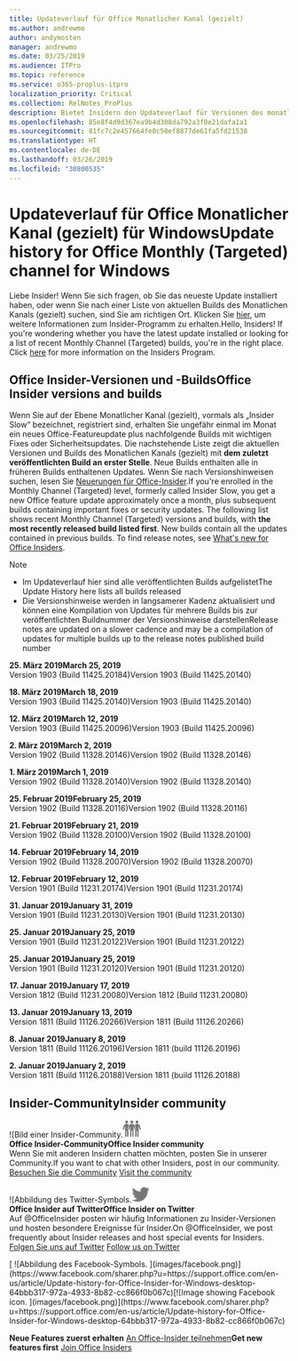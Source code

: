 ```yaml
---
title: Updateverlauf für Office Monatlicher Kanal (gezielt)
ms.author: andrewmo
author: andymosten
manager: andrewmo
ms.date: 03/25/2019
ms.audience: ITPro
ms.topic: reference
ms.service: o365-proplus-itpro
localization_priority: Critical
ms.collection: RelNotes_ProPlus
description: Bietet Insidern den Updateverlauf für Versionen des monatlichen Kanals (gezielt) für Windows Desktop.
ms.openlocfilehash: 85e8f4d9d367ea9b4d308da792a3f0e21dafa1a1
ms.sourcegitcommit: 81fc7c2e457664fe0c50ef8877de61fa5fd21538
ms.translationtype: HT
ms.contentlocale: de-DE
ms.lasthandoff: 03/26/2019
ms.locfileid: "30800535"
---
```

# <a name="update-history-for-office-monthly-targeted-channel-for-windows"></a><span data-ttu-id="1956f-103">Updateverlauf für Office Monatlicher Kanal (gezielt) für Windows</span><span class="sxs-lookup"><span data-stu-id="1956f-103">Update history for Office Monthly (Targeted) channel for Windows</span></span>

<span data-ttu-id="1956f-p101">Liebe Insider! Wenn Sie sich fragen, ob Sie das neueste Update installiert haben, oder wenn Sie nach einer Liste von aktuellen Builds des Monatlichen Kanals (gezielt) suchen, sind Sie am richtigen Ort. Klicken Sie [hier](https://insider.office.com/), um weitere Informationen zum Insider-Programm zu erhalten.</span><span class="sxs-lookup"><span data-stu-id="1956f-p101">Hello, Insiders! If you're wondering whether you have the latest update installed or looking for a list of recent Monthly Channel (Targeted) builds, you're in the right place. Click [here](https://insider.office.com/) for more information on the Insiders Program.</span></span>

## <a name="office-insider-versions-and-builds"></a><span data-ttu-id="1956f-107">Office Insider-Versionen und -Builds</span><span class="sxs-lookup"><span data-stu-id="1956f-107">Office Insider versions and builds</span></span>

<span data-ttu-id="1956f-p102">Wenn Sie auf der Ebene Monatlicher Kanal (gezielt), vormals als „Insider Slow“ bezeichnet, registriert sind, erhalten Sie ungefähr einmal im Monat ein neues Office-Featureupdate plus nachfolgende Builds mit wichtigen Fixes oder Sicherheitsupdates. Die nachstehende Liste zeigt die aktuellen Versionen und Builds des Monatlichen Kanals (gezielt) mit **dem zuletzt veröffentlichten Build an erster Stelle**. Neue Builds enthalten alle in früheren Builds enthaltenen Updates. Wenn Sie nach Versionshinweisen suchen, lesen Sie [Neuerungen für Office-Insider](https://support.office.com/de-DE/article/what-s-new-for-office-insiders-c152d1e2-96ff-4ce9-8c14-e74e13847a24).</span><span class="sxs-lookup"><span data-stu-id="1956f-p102">If you're enrolled in the Monthly Channel (Targeted) level, formerly called Insider Slow, you get a new Office feature update approximately once a month, plus subsequent builds containing important fixes or security updates. The following list shows recent Monthly Channel (Targeted) versions and builds, with **the most recently released build listed first**. New builds contain all the updates contained in previous builds. To find release notes, see [What's new for Office Insiders](https://support.office.com/de-DE/article/what-s-new-for-office-insiders-c152d1e2-96ff-4ce9-8c14-e74e13847a24).</span></span>

> [!NOTE]
> - <span data-ttu-id="1956f-112">Im Updateverlauf hier sind alle veröffentlichten Builds aufgelistet</span><span class="sxs-lookup"><span data-stu-id="1956f-112">The Update History here lists all builds released</span></span>
> - <span data-ttu-id="1956f-113">Die Versionshinweise werden in langsamerer Kadenz aktualisiert und können eine Kompilation von Updates für mehrere Builds bis zur veröffentlichten Buildnummer der Versionshinweise darstellen</span><span class="sxs-lookup"><span data-stu-id="1956f-113">Release notes are updated on a slower cadence and may be a compilation of updates for multiple builds up to the release notes published build number</span></span>

<span data-ttu-id="1956f-114">**25. März 2019**</span><span class="sxs-lookup"><span data-stu-id="1956f-114">**March 25, 2019**</span></span><br/> <span data-ttu-id="1956f-115">Version 1903 (Build 11425.20184)</span><span class="sxs-lookup"><span data-stu-id="1956f-115">Version 1903 (Build 11425.20140)</span></span><br/>

<span data-ttu-id="1956f-116">**18. März 2019**</span><span class="sxs-lookup"><span data-stu-id="1956f-116">**March 18, 2019**</span></span><br/> <span data-ttu-id="1956f-117">Version 1903 (Build 11425.20140)</span><span class="sxs-lookup"><span data-stu-id="1956f-117">Version 1903 (Build 11425.20140)</span></span><br/>

<span data-ttu-id="1956f-118">**12. März 2019**</span><span class="sxs-lookup"><span data-stu-id="1956f-118">**March 12, 2019**</span></span><br/> <span data-ttu-id="1956f-119">Version 1903 (Build 11425.20096)</span><span class="sxs-lookup"><span data-stu-id="1956f-119">Version 1903 (Build 11425.20096)</span></span><br/>

<span data-ttu-id="1956f-120">**2. März 2019**</span><span class="sxs-lookup"><span data-stu-id="1956f-120">**March 2, 2019**</span></span><br/> <span data-ttu-id="1956f-121">Version 1902 (Build 11328.20146)</span><span class="sxs-lookup"><span data-stu-id="1956f-121">Version 1902 (Build 11328.20146)</span></span><br/>

<span data-ttu-id="1956f-122">**1. März 2019**</span><span class="sxs-lookup"><span data-stu-id="1956f-122">**March 1, 2019**</span></span><br/> <span data-ttu-id="1956f-123">Version 1902 (Build 11328.20140)</span><span class="sxs-lookup"><span data-stu-id="1956f-123">Version 1902 (Build 11328.20140)</span></span><br/>

<span data-ttu-id="1956f-124">**25. Februar 2019**</span><span class="sxs-lookup"><span data-stu-id="1956f-124">**February 25, 2019**</span></span><br/> <span data-ttu-id="1956f-125">Version 1902 (Build 11328.20116)</span><span class="sxs-lookup"><span data-stu-id="1956f-125">Version 1902 (Build 11328.20116)</span></span><br/>

<span data-ttu-id="1956f-126">**21. Februar 2019**</span><span class="sxs-lookup"><span data-stu-id="1956f-126">**February 21, 2019**</span></span><br/> <span data-ttu-id="1956f-127">Version 1902 (Build 11328.20100)</span><span class="sxs-lookup"><span data-stu-id="1956f-127">Version 1902 (Build 11328.20100)</span></span><br/>

<span data-ttu-id="1956f-128">**14. Februar 2019**</span><span class="sxs-lookup"><span data-stu-id="1956f-128">**February 14, 2019**</span></span><br/> <span data-ttu-id="1956f-129">Version 1902 (Build 11328.20070)</span><span class="sxs-lookup"><span data-stu-id="1956f-129">Version 1902 (Build 11328.20070)</span></span><br/>

<span data-ttu-id="1956f-130">**12. Februar 2019**</span><span class="sxs-lookup"><span data-stu-id="1956f-130">**February 12, 2019**</span></span><br/> <span data-ttu-id="1956f-131">Version 1901 (Build 11231.20174)</span><span class="sxs-lookup"><span data-stu-id="1956f-131">Version 1901 (Build 11231.20174)</span></span><br/>

<span data-ttu-id="1956f-132">**31. Januar 2019**</span><span class="sxs-lookup"><span data-stu-id="1956f-132">**January 31, 2019**</span></span><br/> <span data-ttu-id="1956f-133">Version 1901 (Build 11231.20130)</span><span class="sxs-lookup"><span data-stu-id="1956f-133">Version 1901 (Build 11231.20130)</span></span><br/> 

<span data-ttu-id="1956f-134">**25. Januar 2019**</span><span class="sxs-lookup"><span data-stu-id="1956f-134">**January 25, 2019**</span></span><br/> <span data-ttu-id="1956f-135">Version 1901 (Build 11231.20122)</span><span class="sxs-lookup"><span data-stu-id="1956f-135">Version 1901 (Build 11231.20122)</span></span><br/> 

<span data-ttu-id="1956f-136">**25. Januar 2019**</span><span class="sxs-lookup"><span data-stu-id="1956f-136">**January 25, 2019**</span></span><br/> <span data-ttu-id="1956f-137">Version 1901 (Build 11231.20120)</span><span class="sxs-lookup"><span data-stu-id="1956f-137">Version 1901 (Build 11231.20120)</span></span><br/> 

<span data-ttu-id="1956f-138">**17. Januar 2019**</span><span class="sxs-lookup"><span data-stu-id="1956f-138">**January 17, 2019**</span></span><br/> <span data-ttu-id="1956f-139">Version 1812 (Build 11231.20080)</span><span class="sxs-lookup"><span data-stu-id="1956f-139">Version 1812 (Build 11231.20080)</span></span><br/> 

<span data-ttu-id="1956f-140">**13. Januar 2019**</span><span class="sxs-lookup"><span data-stu-id="1956f-140">**January 13, 2019**</span></span><br/> <span data-ttu-id="1956f-141">Version 1811 (Build 11126.20266)</span><span class="sxs-lookup"><span data-stu-id="1956f-141">Version 1811 (Build 11126.20266)</span></span><br/>

<span data-ttu-id="1956f-142">**8. Januar 2019**</span><span class="sxs-lookup"><span data-stu-id="1956f-142">**January 8, 2019**</span></span><br/> <span data-ttu-id="1956f-143">Version 1811 (Build 11126.20196)</span><span class="sxs-lookup"><span data-stu-id="1956f-143">Version 1811 (build 11126.20196)</span></span><br/> 

<span data-ttu-id="1956f-144">**2. Januar 2019**</span><span class="sxs-lookup"><span data-stu-id="1956f-144">**January 2, 2019**</span></span><br/> <span data-ttu-id="1956f-145">Version 1811 (Build 11126.20188)</span><span class="sxs-lookup"><span data-stu-id="1956f-145">Version 1811 (build 11126.20188)</span></span><br/> 


## <a name="insider-community"></a><span data-ttu-id="1956f-146">Insider-Community</span><span class="sxs-lookup"><span data-stu-id="1956f-146">Insider community</span></span>

<span data-ttu-id="1956f-147">![Bild einer Insider-Community.</span><span class="sxs-lookup"><span data-stu-id="1956f-147">![Image showing insider community.</span></span> ](images/insidercommunity.png)<br/>
<span data-ttu-id="1956f-148">**Office Insider-Community**</span><span class="sxs-lookup"><span data-stu-id="1956f-148">**Office Insider community**</span></span><br/> <span data-ttu-id="1956f-149">Wenn Sie mit anderen Insidern chatten möchten, posten Sie in unserer Community.</span><span class="sxs-lookup"><span data-stu-id="1956f-149">If you want to chat with other Insiders, post in our community.</span></span><br/><span data-ttu-id="1956f-150"> 
[Besuchen Sie die Community](https://go.microsoft.com/fwlink/?linkid=843493)</span><span class="sxs-lookup"><span data-stu-id="1956f-150"> 
[Visit the community](https://go.microsoft.com/fwlink/?linkid=843493)</span></span><br/> 

<span data-ttu-id="1956f-151">![Abbildung des Twitter-Symbols.</span><span class="sxs-lookup"><span data-stu-id="1956f-151">![Image showing twitter icon.</span></span> ](images/twitter.png)<br/>
<span data-ttu-id="1956f-152">**Office Insider auf Twitter**</span><span class="sxs-lookup"><span data-stu-id="1956f-152">**Office Insider on Twitter**</span></span><br/> <span data-ttu-id="1956f-153">Auf @OfficeInsider posten wir häufig Informationen zu Insider-Versionen und hosten besondere Ereignisse für Insider.</span><span class="sxs-lookup"><span data-stu-id="1956f-153">On @OfficeInsider, we post frequently about Insider releases and host special events for Insiders.</span></span><br/><span data-ttu-id="1956f-154"> 
[Folgen Sie uns auf Twitter](https://go.microsoft.com/fwlink/?linkid=717717)</span><span class="sxs-lookup"><span data-stu-id="1956f-154"> 
[Follow us on Twitter](https://go.microsoft.com/fwlink/?linkid=717717)</span></span><br/> 

<span data-ttu-id="1956f-155">
  [
  ![Abbildung des Facebook-Symbols. ](images/facebook.png)](https://www.facebook.com/sharer.php?u=https://support.office.com/en-us/article/Update-history-for-Office-Insider-for-Windows-desktop-64bbb317-972a-4933-8b82-cc866f0b067c)</span><span class="sxs-lookup"><span data-stu-id="1956f-155">[![Image showing Facebook icon. ](images/facebook.png)](https://www.facebook.com/sharer.php?u=https://support.office.com/en-us/article/Update-history-for-Office-Insider-for-Windows-desktop-64bbb317-972a-4933-8b82-cc866f0b067c)</span></span>       


<span data-ttu-id="1956f-156">**Neue Features zuerst erhalten**
[An Office-Insider teilnehmen](https://insider.office.com/)</span><span class="sxs-lookup"><span data-stu-id="1956f-156">**Get new features first**
[Join Office Insiders](https://insider.office.com/)</span></span>